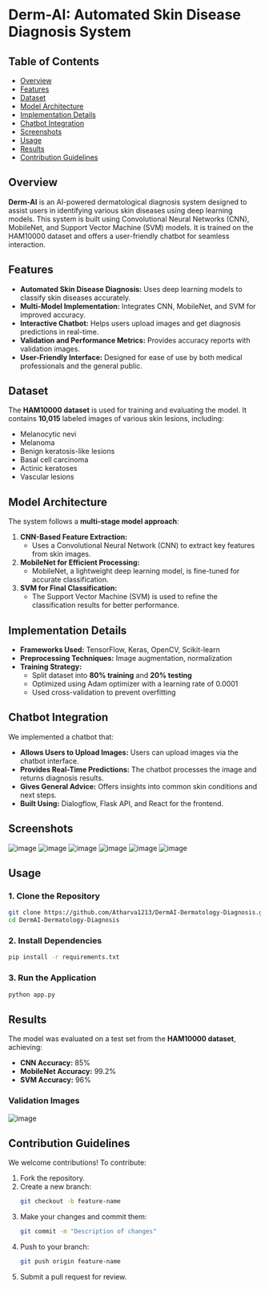 # Derm-AI: Automated Skin Disease Diagnosis System

## Table of Contents

- [Overview](#overview)
- [Features](#features)
- [Dataset](#dataset)
- [Model Architecture](#model-architecture)
- [Implementation Details](#implementation-details)
- [Chatbot Integration](#chatbot-integration)
- [Screenshots](#screenshots)
- [Usage](#usage)
- [Results](#results)
- [Contribution Guidelines](#contribution-guidelines)

## Overview

**Derm-AI** is an AI-powered dermatological diagnosis system designed to assist users in identifying various skin diseases using deep learning models. This system is built using Convolutional Neural Networks (CNN), MobileNet, and Support Vector Machine (SVM) models. It is trained on the HAM10000 dataset and offers a user-friendly chatbot for seamless interaction.

## Features

- **Automated Skin Disease Diagnosis:** Uses deep learning models to classify skin diseases accurately.
- **Multi-Model Implementation:** Integrates CNN, MobileNet, and SVM for improved accuracy.
- **Interactive Chatbot:** Helps users upload images and get diagnosis predictions in real-time.
- **Validation and Performance Metrics:** Provides accuracy reports with validation images.
- **User-Friendly Interface:** Designed for ease of use by both medical professionals and the general public.

## Dataset

The **HAM10000 dataset** is used for training and evaluating the model. It contains **10,015** labeled images of various skin lesions, including:

- Melanocytic nevi
- Melanoma
- Benign keratosis-like lesions
- Basal cell carcinoma
- Actinic keratoses
- Vascular lesions

## Model Architecture

The system follows a **multi-stage model approach**:

1. **CNN-Based Feature Extraction:**
   - Uses a Convolutional Neural Network (CNN) to extract key features from skin images.
2. **MobileNet for Efficient Processing:**
   - MobileNet, a lightweight deep learning model, is fine-tuned for accurate classification.
3. **SVM for Final Classification:**
   - The Support Vector Machine (SVM) is used to refine the classification results for better performance.

## Implementation Details

- **Frameworks Used:** TensorFlow, Keras, OpenCV, Scikit-learn
- **Preprocessing Techniques:** Image augmentation, normalization
- **Training Strategy:**
  - Split dataset into **80% training** and **20% testing**
  - Optimized using Adam optimizer with a learning rate of 0.0001
  - Used cross-validation to prevent overfitting

## Chatbot Integration

We implemented a chatbot that:

- **Allows Users to Upload Images:** Users can upload images via the chatbot interface.
- **Provides Real-Time Predictions:** The chatbot processes the image and returns diagnosis results.
- **Gives General Advice:** Offers insights into common skin conditions and next steps.
- **Built Using:** Dialogflow, Flask API, and React for the frontend.

## Screenshots

![image](https://github.com/user-attachments/assets/04a2656a-8400-4268-9d57-fdbd5881e52d) 
![image](https://github.com/user-attachments/assets/1811a9e4-2f0e-4f67-baa5-dd6b2c6c88f1) 
![image](https://github.com/user-attachments/assets/e212d8dd-1ec0-454d-baf7-475696c315c0) 
![image](https://github.com/user-attachments/assets/befb68db-fafe-43d0-b1ca-0a50bff77be9) 
![image](https://github.com/user-attachments/assets/11b60e2c-67ed-4bde-a1a3-c41f7cc6cdc7) 
![image](https://github.com/user-attachments/assets/1994aee1-55f8-4807-825e-e8779a8f8f82)


## Usage

### 1. Clone the Repository

```bash
git clone https://github.com/Atharva1213/DermAI-Dermatology-Diagnosis.git
cd DermAI-Dermatology-Diagnosis
```

### 2. Install Dependencies

```bash
pip install -r requirements.txt
```

### 3. Run the Application

```bash
python app.py
```

## Results

The model was evaluated on a test set from the **HAM10000 dataset**, achieving:

- **CNN Accuracy:** 85%
- **MobileNet Accuracy:** 99.2%
- **SVM Accuracy:** 96%

### Validation Images

![image](https://github.com/user-attachments/assets/143f9b2a-9f43-420f-a624-4676dde56776)

## Contribution Guidelines

We welcome contributions! To contribute:

1. Fork the repository.
2. Create a new branch:
   ```bash
   git checkout -b feature-name
   ```
3. Make your changes and commit them:
   ```bash
   git commit -m "Description of changes"
   ```
4. Push to your branch:
   ```bash
   git push origin feature-name
   ```
5. Submit a pull request for review.
